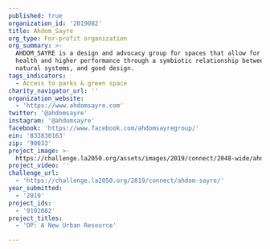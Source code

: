 ```yaml
---
published: true
organization_id: '2019082'
title: Ahdom_Sayre
org_type: For-profit organization
org_summary: >-
  AHDOM_SAYRE is a design and advocacy group for spaces that allow for true
  health and higher performance through a symbiotic relationship between humans,
  natural systems, and good design.
tags_indicators:
  - Access to parks & green space
charity_navigator_url: ''
organization_website:
  - 'https://www.ahdomsayre.com'
twitter: '@ahdomsayre'
instagram: '@ahdomsayre'
facebook: 'https://www.facebook.com/ahdomsayregroup/'
ein: '833830163'
zip: '90033'
project_image: >-
  https://challenge.la2050.org/assets/images/2019/connect/2048-wide/ahdom-sayre.jpg
project_video: ''
challenge_url:
  - 'https://challenge.la2050.org/2019/connect/ahdom-sayre/'
year_submitted:
  - '2019'
project_ids:
  - '9102082'
project_titles:
  - 'OP: A New Urban Resource'

---
```

